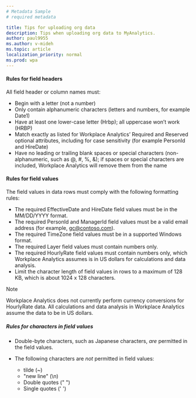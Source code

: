 ```yaml
---
# Metadata Sample
# required metadata

title: Tips for uploading org data
description: Tips when uploading org data to MyAnalytics. 
author: paul9955
ms.author: v-mideh
ms.topic: article
localization_priority: normal
ms.prod: wpa
---
```


#### Rules for field headers

All field header or column names must:

* Begin with a letter (not a number)
* Only contain alphanumeric characters (letters and numbers, for example Date1)
* Have at least one lower-case letter (Hrbp); all uppercase won’t work (HRBP)
* Match exactly as listed for Workplace Analytics’ Required and Reserved optional attributes, including for case sensitivity (for example PersonId and HireDate)
* Have no leading or trailing blank spaces or special characters (non-alphanumeric, such as @, #, %, &); if spaces or special characters are included, Workplace Analytics will remove them from the name

#### Rules for field values

The field values in data rows must comply with the following formatting rules:

* The required EffectiveDate and HireDate field values must be in the MM/DD/YYYY format.
* The required PersonId and ManagerId field values must be a valid email address (for example, gc@contoso.com).
* The required TimeZone field values must be in a supported Windows format.
* The required Layer field values must contain numbers only.
* The required HourlyRate field values must contain numbers only, which Workplace Analytics assumes is in US dollars for calculations and data analysis.
* Limit the character length of field values in rows to a maximum of 128 KB, which is about 1024 x 128 characters.

>[!Note]
> Workplace Analytics does not currently perform currency conversions for HourlyRate data. All calculations and data analysis in Workplace Analytics assume the data to be in US dollars.

##### Rules for characters in field values

 * Double-byte characters, such as Japanese characters, _are_ permitted in the field values.
 * The following characters are _not_ permitted in field values:

   * tilde (~)
   * "new line" (\n)
   * Double quotes (" ") 
   * Single quotes (' ')

<!-- FORMERLY HERE: 
* No accent marks (á)
* No short or long dashes (-, --)
* No commas (,)  --> 

